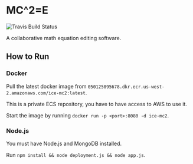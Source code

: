 # MC^2=E

![Travis Build Status](https://travis-ci.com/bestlkh/ice-MC2.svg?token=wxassxLjuZDp7LSybmeD&branch=master)

A collaborative math equation editing software.

## How to Run

### Docker

Pull the latest docker image from `050125095678.dkr.ecr.us-west-2.amazonaws.com/ice-mc2:latest`.

This is a private ECS repository, you have to have access to AWS to use it.

Start the image by running `docker run -p <port>:8080 -d ice-mc2`.

### Node.js

You must have Node.js and MongoDB installed.

Run `npm install && node deployment.js && node app.js`.
